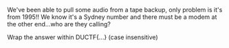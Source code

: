 We've been able to pull some audio from a tape backup, only problem is it's from 1995!! We know it's a Sydney number and there must be a modem at the other end...who are they calling?

Wrap the answer within DUCTF{...} (case insensitive)
